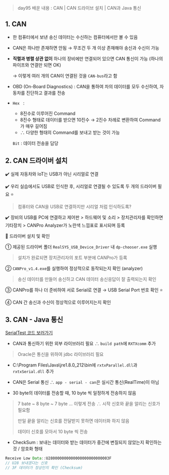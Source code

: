 > day95 배운 내용 : CAN | CAN 드라이브 설치 | CAN과 Java 통신

## 1. CAN 

- 한 컴퓨터에서 보낸 송신 데이터는 수신하는 컴퓨터에서만 볼 수 있음

- CAN은 하나만 존재하면 안됨 → 무조건 두 개 이상 존재해야 송신과 수신이 가능

- **직렬과 병렬 상관 없이** 하나의 장비에만 연결되어 있으면 CAN 통신이 가능 (하나의 파이프와 연결만 되면 OK)

  → 이렇게 여러 개의 CAN이 연결된 것을 `CAN-bus`라고 함

- OBD (On-Board Diagnostics) : CAN을 통하여 차의 데이터를 모두 수신하여, 자동차를 진단하고 결과를 전송

- `Hex ` :

  - 8진수로 이루어진 Command
  - 8진수 형태로 데이터를 받으면 10진수 → 2진수 차례로 변환하여 Command가 매우 길어짐
  - ∴ 다양한 형태의 Command를 보내고 받는 것이 가능

  `Bit` : 데이터 전송을 담당



## 2. CAN 드라이버 설치

:heavy_check_mark: 실제 자동차와 IoT는 USB가 아닌 시리얼로 연결

:heavy_check_mark: 우리 실습에서도 USB로 인식한 후, 시리얼로 연결될 수 있도록 두 개의 드라이버 필요 :star: 

> 컴퓨터와 CAN을 USB로 연결하지만 시리얼 처럼 인식하도록?

:heavy_check_mark: 장비의 USB를 PC에 연결하고 제어판 > 하드웨어 및 소리 > 장치관리자를 확인하면 기타장치 > CANPro Analyzer가 노란색 느낌표로 표시되며 등록



:car: 드라이버 설치 및 확인

① 제공된 드라이버 폴더 `RealSYS_USB_Device_Driver` 내  `dp-chooser.exe` 실행

> 설치가 완료되면 장치관리자의 포트 부분에 CANPro가 등록

② `CANPro_v1.4.exe`를 실행하여 정상적으로 동작되는지 확인 (analyzer)

> 송신 데이터를 만들어 송신하고 CAN 데이터 송신응답이 잘 출력되는지 확인

③ CANPro를 하나 더 준비하여 서로 Serial로 연결 → USB Serial Port 번호 확인 :star:

④ CAN 간 송신과 수신이 정상적으로 이루어지는지 확인



## 3. CAN - Java 통신

[SerialTest 코드 보러가기](https://github.com/xuansohx/TIL/tree/master/%EC%98%88%EC%A0%9C%EC%BD%94%EB%93%9C/day95_CAN_SerialTest)

- CAN과 통신하기 위한 외부 라이브러리 필요 ∴ `build path`에 `RXTXcomm` 추가

> Oracle은 통신을 위하여 jdbc 라이브러리 필요

- C:\Program Files\Java\jre1.8.0_212\bin에 `rxtxParallel.dll`과 `rxtxSerial.dll` 추가

- CAN은 Serial 통신 ∴ `app - serial - can`은 실시간 통신(RealTime)이 아님 

- 30 byte의 데이터를 전송할 때, 10 byte 씩 일정하게 전송하지 않음 

> 7 bate ~ 8 byte ~ 7 byte ... 이렇게 전송 ∴ 시작 신호와 끝을 알리는 신호가 필요함
>
> 만일 끝을 알리는 신호를 전달받지 못하면 데이터화 하지 않음
>
> 데이터 신호를 모아서 10 byte 씩 전송

- CheckSum : 보내는 데이터와 받는 데이터가 중간에 변질되지 않았는지 확인하는 것 / 암호화 형태

```java
Receive Low Data::U280000000000000000000000003F
// U28 보내겠다는 신호
// 3F 데이터가 정상인지 확인 (Checksum)
```




